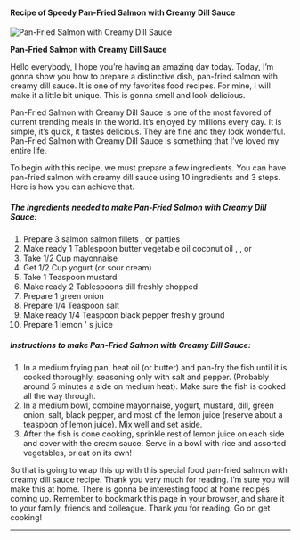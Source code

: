            

#### Recipe of Speedy Pan-Fried Salmon with Creamy Dill Sauce

![Pan-Fried Salmon with Creamy Dill Sauce](https://img-global.cpcdn.com/recipes/9d0697b99209f867/751x532cq70/pan-fried-salmon-with-creamy-dill-sauce-recipe-main-photo.jpg)

**Pan-Fried Salmon with Creamy Dill Sauce**

Hello everybody, I hope you’re having an amazing day today. Today, I’m gonna show you how to prepare a distinctive dish, pan-fried salmon with creamy dill sauce. It is one of my favorites food recipes. For mine, I will make it a little bit unique. This is gonna smell and look delicious.

Pan-Fried Salmon with Creamy Dill Sauce is one of the most favored of current trending meals in the world. It’s enjoyed by millions every day. It is simple, it’s quick, it tastes delicious. They are fine and they look wonderful. Pan-Fried Salmon with Creamy Dill Sauce is something that I’ve loved my entire life.

To begin with this recipe, we must prepare a few ingredients. You can have pan-fried salmon with creamy dill sauce using 10 ingredients and 3 steps. Here is how you can achieve that.

##### The ingredients needed to make Pan-Fried Salmon with Creamy Dill Sauce:

1.  Prepare 3 salmon salmon fillets , or patties
2.  Make ready 1 Tablespoon butter vegetable oil coconut oil , , or
3.  Take 1/2 Cup mayonnaise
4.  Get 1/2 Cup yogurt (or sour cream)
5.  Take 1 Teaspoon mustard
6.  Make ready 2 Tablespoons dill freshly chopped
7.  Prepare 1 green onion
8.  Prepare 1/4 Teaspoon salt
9.  Make ready 1/4 Teaspoon black pepper freshly ground
10.  Prepare 1 lemon ' s juice

##### Instructions to make Pan-Fried Salmon with Creamy Dill Sauce:

1.  In a medium frying pan, heat oil (or butter) and pan-fry the fish until it is cooked thoroughly, seasoning only with salt and pepper. (Probably around 5 minutes a side on medium heat). Make sure the fish is cooked all the way through.
2.  In a medium bowl, combine mayonnaise, yogurt, mustard, dill, green onion, salt, black pepper, and most of the lemon juice (reserve about a teaspoon of lemon juice). Mix well and set aside.
3.  After the fish is done cooking, sprinkle rest of lemon juice on each side and cover with the cream sauce. Serve in a bowl with rice and assorted vegetables, or eat on its own!

So that is going to wrap this up with this special food pan-fried salmon with creamy dill sauce recipe. Thank you very much for reading. I’m sure you will make this at home. There is gonna be interesting food at home recipes coming up. Remember to bookmark this page in your browser, and share it to your family, friends and colleague. Thank you for reading. Go on get cooking!

* * *
